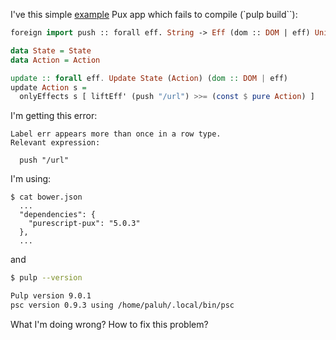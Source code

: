 I've this simple [example](https://github.com/paluh/pux-eff-inference-problem) Pux app which fails to compile (`pulp build``):


```purescript
foreign import push :: forall eff. String -> Eff (dom :: DOM | eff) Unit

data State = State
data Action = Action

update :: forall eff. Update State (Action) (dom :: DOM | eff)
update Action s =
  onlyEffects s [ liftEff' (push "/url") >>= (const $ pure Action) ]
```


I'm getting this error:

    Label err appears more than once in a row type.
    Relevant expression:

      push "/url"


I'm using:

```
$ cat bower.json
  ...
  "dependencies": {
    "purescript-pux": "5.0.3"
  },
  ...
```

and

```sh
$ pulp --version

Pulp version 9.0.1
psc version 0.9.3 using /home/paluh/.local/bin/psc
```

What I'm doing wrong? How to fix this problem?
